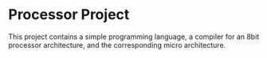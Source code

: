 
# Processor Project

This project contains a simple programming language, a compiler for an 8bit processor architecture, and the corresponding micro architecture.

